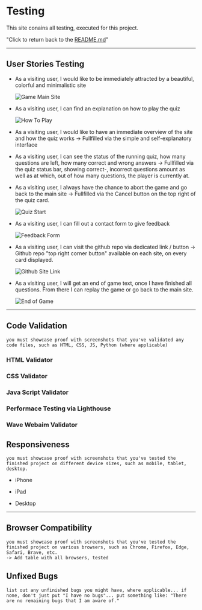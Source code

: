 # Testing

This site conains all testing, executed for this project.

"Click to return back to the [README.md](README.md)"

---
## User Stories Testing

- As a visiting user, I would like to be immediately attracted by a beautiful, colorful and minimalistic site

    ![Game Main Site](docs/testing/01_game_main.png)

- As a visiting user, I can find an explanation on how to play the quiz

    ![How To Play](docs/testing/02_howtoplay.png)

- As a visiting user, I would like to have an immediate overview of the site and how the quiz works
    -> Fullfilled via the simple and self-explanatory interface
- As a visiting user, I can see the status of the running quiz, how many questions are left, how many correct and wrong answers
    -> Fullfilled via the quiz status bar, showing correct-, incorrect questions amount as well as at which, out of how many questions, the player is currently at.
- As a visiting user, I always have the chance to abort the game and go back to the main site
    -> Fullfilled via the Cancel button on the top right of the quiz card.

    ![Quiz Start](docs/testing/05_quiz_start.png)

- As a visiting user, I can fill out a contact form to give feedback

    ![Feedback Form](docs/testing/03_feedback.png)

- As a visiting user, I can visit the github repo via dedicated link / button
    -> Github repo "top right corner button" available on each site, on every card displayed.

    ![Github Site Link](docs/testing/04_confirmation.png)

- As a visiting user, I will get an end of game text, once I have finished all questions. From there I can replay the game or go back to the main site.

    ![End of Game](docs/testing/05_quiz_endofgame.png)


---
## Code Validation
    you must showcase proof with screenshots that you've validated any code files, such as HTML, CSS, JS, Python (where applicable)

### HTML Validator

### CSS Validator

### Java Script Validator

### Performace Testing via Lighthouse

### Wave Webaim Validator

## Responsiveness
    you must showcase proof with screenshots that you've tested the finished project on different device sizes, such as mobile, tablet, desktop.

- iPhone


- iPad


- Desktop
---
## Browser Compatibility
    you must showcase proof with screenshots that you've tested the finished project on various browsers, such as Chrome, Firefox, Edge, Safari, Brave, etc.
    -> Add table with all browsers, tested

## Unfixed Bugs
    list out any unfinished bugs you might have, where applicable... if none, don't just put "I have no bugs"... put something like: "There are no remaining bugs that I am aware of."
